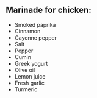 ## Marinade for chicken:
* Smoked paprika 
* Cinnamon 
* Cayenne pepper 
* Salt 
* Pepper 
* Cumin
* Greek yogurt 
* Olive oil 
* Lemon juice 
* Fresh garlic 
* Turmeric
